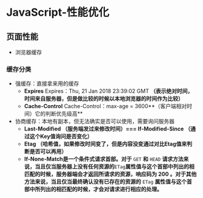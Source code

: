 # JavaScript-性能优化

## 页面性能

* 浏览器缓存

### 缓存分类

* 强缓存：直接拿来用的缓存
  * **Expires** Expires：Thu, 21 Jan 2018 23:39:02 GMT **（表示绝对时间，时间来自服务器，但是做比较的时候以本地浏览器的时间作为比较）**
  * **Cache-Control** Cache-Control：max-age = 3600**（客户端相对时间）它的判断优先级高**
* 协商缓存：本地有副本，但无法确实是否可以使用，需要询问服务器
  * **Last-Modified （服务端发过来修改时间）=== If-Modified-Since （通过这个Key值询问是否变化）**
  * **Etag （哈希值，如果修改时间变了，但是内容没变通过对比Etag值来判断是否可以再用）**
  * **If-None-Match是一个条件式请求首部。对于** `GET` **和** `HEAD` **请求方法来说，当且仅当服务器上没有任何资源的**`ETag`**属性值与这个首部中列出的相匹配的时候，服务器端会才返回所请求的资源，响应码为  200  。对于其他方法来说，当且仅当最终确认没有已存在的资源的**  `ETag` **属性值与这个首部中所列出的相匹配的时候，才会对请求进行相应的处理。**

